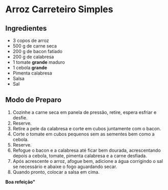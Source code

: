 # Arroz Carreteiro Simples

## Ingredientes

- 3 copos de arroz
- 500 g de carne seca
- 200 g de bacon fatiado
- 200 g de calabresa
- 1 tomate __grande__ maduro
- 1 cebola __grande__
- Pimenta calabresa
- Salsa
- Sal

## Modo de Preparo

1. Cozinhe a carne seca em panela de pressão, retire, espera esfriar e desfie.
2. Reserve.
3. Retire a pele da calabresa e corte em cubos juntamente com o bacon.
4. Corte o tomate em cubos pequenos sem as sementes bem como a cebola.
5. Reserve.
6. Refogue o bacon e a calabresa até ficar bem dourada, acrescentando depois a cebola, tomate, pimenta calabresa e a carne desfiada.
7. Após acrescente o arroz, afogue bem, adicione a água corrigindo o sal se necessário e abaixe o fogo aguardando secar.
8. Quando pronto, colocar a salsa em cima.

**Boa refeição"**
